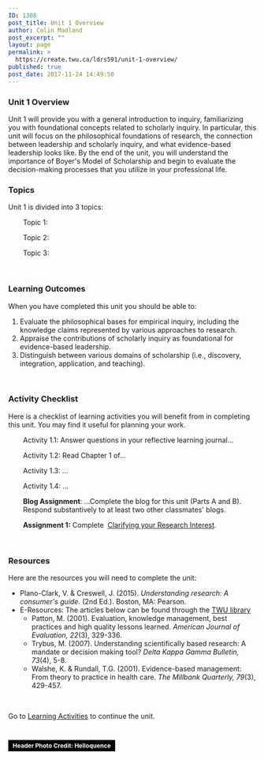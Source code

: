 ```yaml
---
ID: 1308
post_title: Unit 1 Overview
author: Colin Madland
post_excerpt: ""
layout: page
permalink: >
  https://create.twu.ca/ldrs591/unit-1-overview/
published: true
post_date: 2017-11-24 14:49:50
---
```

<h3>Unit 1 Overview</h3>
Unit 1 will provide you with a general introduction to inquiry, familiarizing you with foundational concepts related to scholarly inquiry. In particular, this unit will focus on the philosophical foundations of research, the connection between leadership and scholarly inquiry, and what evidence-based leadership looks like. By the end of the unit, you will understand the importance of Boyer's Model of Scholarship and begin to evaluate the decision-making processes that you utilize in your professional life.
<h3>Topics</h3>
Unit 1 is divided into 3 topics:
<p style="padding-left: 30px;">Topic 1:</p>
<p style="padding-left: 30px;">Topic 2:</p>
<p style="padding-left: 30px;">Topic 3:</p>
&nbsp;
<h3>Learning Outcomes</h3>
When you have completed this unit you should be able to:
<ol>
 	<li>Evaluate the philosophical bases for empirical inquiry, including the knowledge claims represented by various approaches to research.</li>
 	<li>Appraise the contributions of scholarly inquiry as foundational for evidence-based leadership.</li>
 	<li>Distinguish between various domains of scholarship (i.e., discovery, integration, application, and teaching).</li>
</ol>
&nbsp;
<h3>Activity Checklist</h3>
Here is a checklist of learning activities you will benefit from in completing this unit. You may find it useful for planning your work.
<p style="padding-left: 30px;">Activity 1.1: Answer questions in your reflective learning journal...</p>
<p style="padding-left: 30px;">Activity 1.2: Read Chapter 1 of...</p>
<p style="padding-left: 30px;">Activity 1.3: ...</p>
<p style="padding-left: 30px;">Activity 1.4: ...</p>
<p style="padding-left: 30px;"><strong>Blog Assignment</strong>: ...Complete the blog for this unit (Parts A and B). Respond substantively to at least two other classmates' blogs.</p>
<p style="padding-left: 30px;"><strong>Assignment 1:</strong> Complete  <a href="https://create.twu.ca/ldrs591/clarifying-your-research-interest-2/">Clarifying your Research Interest</a>.</p>
&nbsp;
<h3>Resources</h3>
Here are the resources you will need to complete the unit:
<ul>
 	<li>Plano-Clark, V. &amp; Creswell, J. (2015). <em>Understanding research: A consumer's guide.</em> (2nd Ed.). Boston, MA: Pearson.</li>
 	<li>E-Resources: The articles below can be found through the <a href="https://www.twu.ca/library">TWU library</a>
<ul>
 	<li>Patton, M. (2001). Evaluation, knowledge management, best practices and high quality lessons learned. <em>American Journal of Evaluation, 22</em>(3), 329-336.</li>
 	<li>Trybus, M. (2007). Understanding scientifically based research: A mandate or decision making tool? <em>Delta Kappa Gamma Bulletin, 73</em>(4), 5-8.</li>
 	<li>Walshe, K. &amp; Rundall, T.G. (2001). Evidence-based management: From theory to practice in health care. <em>The Millbank Quarterly, 79</em>(3), 429-457.</li>
</ul>
</li>
</ul>
&nbsp;

Go to <a href="https://create.twu.ca/icandothis/2018/01/01/ldrs-591-unit-1/">Learning Activities</a> to continue the unit.

&nbsp;

<a style="background-color: black; color: white; text-decoration: none; padding: 4px 6px; font-family: -apple-system, BlinkMacSystemFont, 'San Francisco', 'Helvetica Neue', Helvetica, Ubuntu, Roboto, Noto, 'Segoe UI', Arial, sans-serif; font-size: 12px; font-weight: bold; line-height: 1.2;" title="Download free do whatever you want high-resolution photos from Helloquence" href="https://unsplash.com/@helloquence?utm_medium=referral&amp;utm_campaign=photographer-credit&amp;utm_content=creditBadge" target="_blank" rel="noopener noreferrer"><span style="padding: 2px 3px;">Header Photo Credit: Helloquence</span></a>